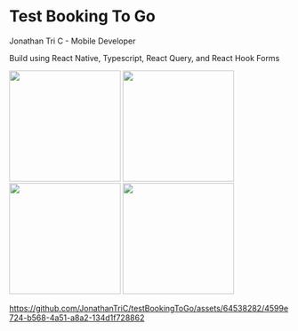# Test Booking To Go
Jonathan Tri C - Mobile Developer

Build using React Native, Typescript, React Query, and React Hook Forms

<img src="https://github.com/JonathanTriC/testBookingToGo/assets/64538282/ca450ef2-4879-4338-aac3-23d2170d596c" width="200">
<img src="https://github.com/JonathanTriC/testBookingToGo/assets/64538282/7882a7fe-1c13-409e-b6ce-d712900bf591" width="200">
<img src="https://github.com/JonathanTriC/testBookingToGo/assets/64538282/111b899d-4b71-4b1d-bb5a-b55b0213bda2" width="200">
<img src="https://github.com/JonathanTriC/testBookingToGo/assets/64538282/24f4906c-8177-43d7-8efb-3cb171121ee6" width="200">



https://github.com/JonathanTriC/testBookingToGo/assets/64538282/4599e724-b568-4a51-a8a2-134d1f728862

